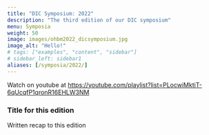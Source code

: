 ```yaml
---
title: "DIC Symposium: 2022"
description: "The third edition of our DIC symposium"
menu: Symposia
weight: 50
image: images/ohbm2022_dicsymposium.jpg
image_alt: "Hello!"
# tags: ["examples", "content", "sidebar"]
# sidebar_left: sidebar1
aliases: [/symposia/2022/]
---
```


Watch on youtube at https://youtube.com/playlist?list=PLocwiMktiT-6qUcqfP1qronR16EHLW3NM

### Title for this edition
Written recap to this edition
